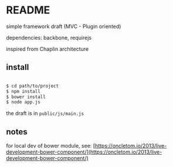 README
=======================================================

simple framework draft
(MVC - Plugin oriented)

dependencies: backbone, requirejs

inspired from Chaplin architecture

## install

```sh

$ cd path/to/project
$ npm install
$ bower install
$ node app.js

```

the draft is in `public/js/main.js`

## notes

for local dev of bower module, see: [https://oncletom.io/2013/live-development-bower-component/](https://oncletom.io/2013/live-development-bower-component/)

